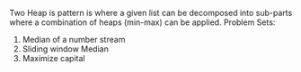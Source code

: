 Two Heap is pattern is where a given list can be decomposed into sub-parts where a combination of heaps (min-max) can be applied.
Problem Sets:
1) Median of a number stream
2) Sliding window Median
3) Maximize capital
